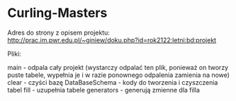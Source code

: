 # Curling-Masters

Adres do strony z opisem projektu: http://prac.im.pwr.edu.pl/~giniew/doku.php?id=rok2122:letni:bd:projekt

Pliki:

main - odpala cały projekt (wystarczy odpalać ten plik, ponieważ on tworzy puste tabele, wypełnia je i w razie ponownego odpalenia zamienia na nowe)
clear - czyści bazę
DataBaseSchema - kody do tworzenia i czyszczenia tabel
fill - uzupełnia tabele
generators - generują zmienne dla filla
